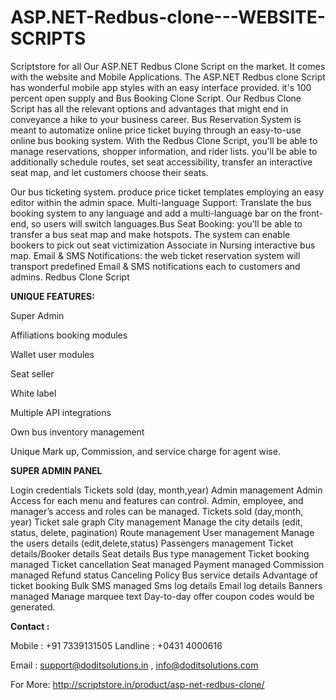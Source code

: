 # ASP.NET-Redbus-clone---WEBSITE-SCRIPTS
Scriptstore for all Our ASP.NET Redbus Clone Script on the market. It comes with the website and Mobile Applications. The ASP.NET Redbus clone Script has wonderful mobile app styles with an easy interface provided. it's 100 percent open supply and Bus Booking Clone Script. Our Redbus Clone Script has all the relevant options and advantages that might end in conveyance a hike to your business career. Bus Reservation System is meant to automatize online price ticket buying through an easy-to-use online bus booking system. With the Redbus Clone Script, you'll be able to manage reservations, shopper information, and rider lists. you'll be able to additionally schedule routes, set seat accessibility, transfer an interactive seat map, and let customers choose their seats.

Our bus ticketing system. produce price ticket templates employing an easy editor within the admin space. Multi-language Support: Translate the bus booking system to any language and add a multi-language bar on the front-end, so users will switch languages.Bus Seat Booking: you'll be able to transfer a bus seat map and make hotspots. The system can enable bookers to pick out seat victimization Associate in Nursing interactive bus map. Email & SMS Notifications: the web ticket reservation system will transport predefined Email & SMS notifications each to customers and admins. Redbus Clone Script

**UNIQUE FEATURES:**

Super Admin

Affiliations booking modules

Wallet user modules

Seat seller

White label

Multiple API integrations

Own bus inventory management

Unique Mark up, Commission, and service charge for agent wise.

**SUPER ADMIN PANEL**

Login credentials
Tickets sold (day, month,year)
Admin management
Admin Access for each menu and features can control.
Admin, employee, and manager’s access and roles can be managed.
Tickets sold (day,month, year)
Ticket sale graph
City management
Manage the city details (edit, status, delete, pagination)
Route management
User management
Manage the users details (edit,delete,status)
Passengers management
Ticket details/Booker details
Seat details
Bus type management
Ticket booking managed
Ticket cancellation
Seat managed
Payment managed
Commission managed
Refund status
Canceling Policy
Bus service details
Advantage of ticket booking
Bulk SMS managed
Sms log details
Email log details
Banners managed
Manage marquee text
Day-to-day offer coupon codes would be generated.

**Contact :**

Mobile : +91 7339131505
Landline : +0431 4000616

Email : support@doditsolutions.in , info@doditsolutions.com

For More: http://scriptstore.in/product/asp-net-redbus-clone/
